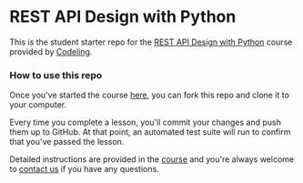 # REST API Design with Python

This is the student starter repo for the [REST API Design with Python](https://codeling.dev/tracks/learn-backend-software-development/) course provided by [Codeling](https://codeling.dev).

### How to use this repo

Once you've started the course [here](https://app.codeling.dev), you can fork this repo and clone it to your computer.

Every time you complete a lesson, you'll commit your changes and push them up to GitHub. At that point, an automated test suite will run to confirm that you've passed the lesson.

Detailed instructions are provided in the [course](https://app.codeling.dev) and you're always welcome to [contact us](https://codeling.dev/contact/) if you have any questions.
